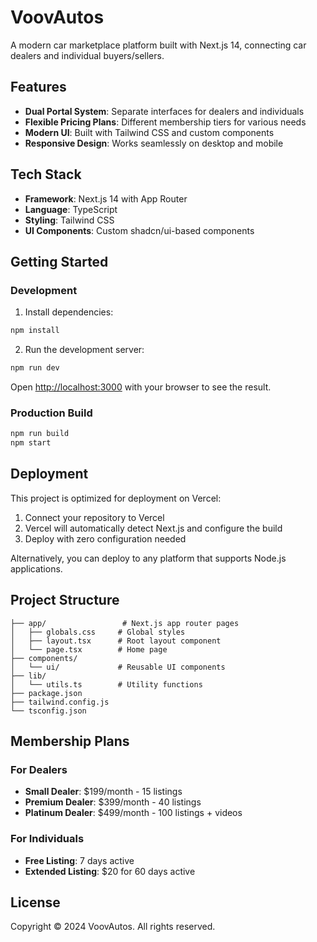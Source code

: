 # VoovAutos

A modern car marketplace platform built with Next.js 14, connecting car dealers and individual buyers/sellers.

## Features

- **Dual Portal System**: Separate interfaces for dealers and individuals
- **Flexible Pricing Plans**: Different membership tiers for various needs
- **Modern UI**: Built with Tailwind CSS and custom components
- **Responsive Design**: Works seamlessly on desktop and mobile

## Tech Stack

- **Framework**: Next.js 14 with App Router
- **Language**: TypeScript
- **Styling**: Tailwind CSS
- **UI Components**: Custom shadcn/ui-based components

## Getting Started

### Development

1. Install dependencies:
```bash
npm install
```

2. Run the development server:
```bash
npm run dev
```

Open [http://localhost:3000](http://localhost:3000) with your browser to see the result.

### Production Build

```bash
npm run build
npm start
```

## Deployment

This project is optimized for deployment on Vercel:

1. Connect your repository to Vercel
2. Vercel will automatically detect Next.js and configure the build
3. Deploy with zero configuration needed

Alternatively, you can deploy to any platform that supports Node.js applications.

## Project Structure

```
├── app/                 # Next.js app router pages
│   ├── globals.css     # Global styles
│   ├── layout.tsx      # Root layout component
│   └── page.tsx        # Home page
├── components/
│   └── ui/             # Reusable UI components
├── lib/
│   └── utils.ts        # Utility functions
├── package.json
├── tailwind.config.js
└── tsconfig.json
```

## Membership Plans

### For Dealers
- **Small Dealer**: $199/month - 15 listings
- **Premium Dealer**: $399/month - 40 listings  
- **Platinum Dealer**: $499/month - 100 listings + videos

### For Individuals
- **Free Listing**: 7 days active
- **Extended Listing**: $20 for 60 days active

## License

Copyright © 2024 VoovAutos. All rights reserved.
